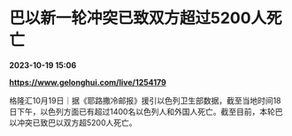 # 巴以新一轮冲突已致双方超过5200人死亡

**2023-10-19 15:06**

**https://www.gelonghui.com/live/1254179**

格隆汇10月19日｜据《耶路撒冷邮报》援引以色列卫生部数据，截至当地时间18日下午，以色列方面已有超过1400名以色列人和外国人死亡。截至目前，本轮巴以冲突已致巴以双方超5200人死亡。